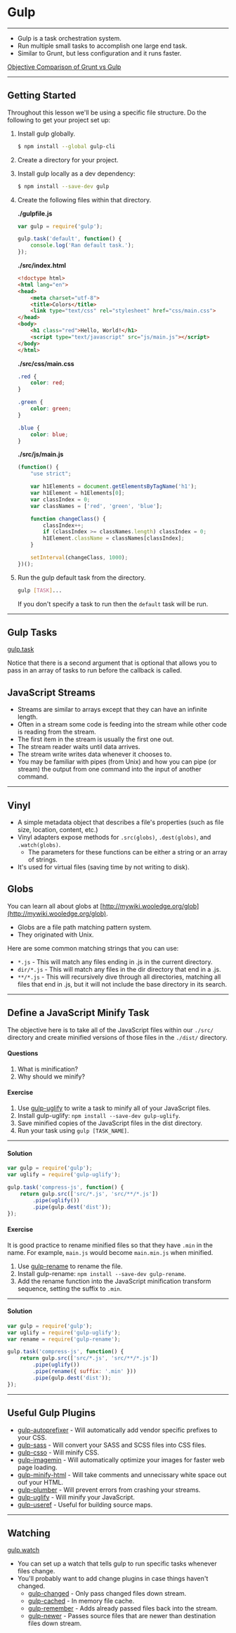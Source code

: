 # Gulp

<hr>

- Gulp is a task orchestration system.
- Run multiple small tasks to accomplish one large end task.
- Similar to Grunt, but less configuration and it runs faster.

[Objective Comparison of Grunt vs Gulp](https://medium.com/@preslavrachev/gulp-vs-grunt-why-one-why-the-other-f5d3b398edc4#.l50838ihv)

<hr>

## Getting Started

Throughout this lesson we'll be using a specific file structure. Do the following to get your project set up:

1. Install gulp globally.

    ```sh
    $ npm install --global gulp-cli
    ```

2. Create a directory for your project.
3. Install gulp locally as a dev dependency:

    ```sh
    $ npm install --save-dev gulp
    ```

4. Create the following files within that directory.

    **./gulpfile.js**
    
    ```js
    var gulp = require('gulp');
    
    gulp.task('default', function() {
        console.log('Ran default task.');
    });
    ```
    
    **./src/index.html**
    
    ```html
    <!doctype html>
    <html lang="en">
    <head>
        <meta charset="utf-8">
        <title>Colors</title>
        <link type="text/css" rel="stylesheet" href="css/main.css">
    </head>
    <body>
        <h1 class="red">Hello, World!</h1>
        <script type="text/javascript" src="js/main.js"></script>
    </body>
    </html>
    ```
    
    **./src/css/main.css**
    
    ```css
    .red {
        color: red;
    }
    
    .green {
        color: green;
    }
    
    .blue {
        color: blue;
    }
    ```
    
    **./src/js/main.js**
    
    ```js
    (function() {
        "use strict";
    
        var h1Elements = document.getElementsByTagName('h1');
        var h1Element = h1Elements[0];
        var classIndex = 0;
        var classNames = ['red', 'green', 'blue'];
    
        function changeClass() {
            classIndex++;
            if (classIndex >= classNames.length) classIndex = 0;
            h1Element.className = classNames[classIndex];
        }
    
        setInterval(changeClass, 1000);
    })();
    ```
5. Run the gulp default task from the directory.

    ```sh
    gulp [TASK]...
    ```
    
    If you don't specify a task to run then the `default` task will be run.

<hr>

## Gulp Tasks

[gulp.task](https://github.com/gulpjs/gulp/blob/master/docs/API.md#gulptaskname--deps-fn)

Notice that there is a second argument that is optional that allows you to pass in an array of tasks to run before the callback is called.

## JavaScript Streams

- Streams are similar to arrays except that they can have an infinite length.
- Often in a stream some code is feeding into the stream while other code is reading from the stream.
- The first item in the stream is usually the first one out.
- The stream reader waits until data arrives.
- The stream write writes data whenever it chooses to.
- You may be familiar with pipes (from Unix) and how you can pipe (or stream) the output from one command into the input of another command.

<hr>

## Vinyl

- A simple metadata object that describes a file's properties (such as file size, location, content, etc.)
- Vinyl adapters expose methods for `.src(globs)`, `.dest(globs)`, and `.watch(globs)`.
    - The parameters for these functions can be either a string or an array of strings.
- It's used for virtual files (saving time by not writing to disk).

## Globs

You can learn all about globs at [http://mywiki.wooledge.org/glob](http://mywiki.wooledge.org/glob).

- Globs are a file path matching pattern system.
- They originated with Unix.

Here are some common matching strings that you can use:

- `*.js` - This will match any files ending in .js in the current directory.
- `dir/*.js` - This will match any files in the dir directory that end in a .js.
- `**/*.js` - This will recursively dive through all directories, matching all files that end in .js, but it will not include the base directory in its search.

<hr>

## Define a JavaScript Minify Task

The objective here is to take all of the JavaScript files within our `./src/` directory and create minified versions of those files in the `./dist/` directory.

#### Questions
 
1. What is minification?
2. Why should we minify?

#### Exercise

1. Use [gulp-uglify](https://www.npmjs.com/package/gulp-uglify) to write a task to minify all of your JavaScript files.
2. Install gulp-uglify: `npm install --save-dev gulp-uglify`.
3. Save minified copies of the JavaScript files in the dist directory.
4. Run your task using `gulp [TASK_NAME]`.

<hr>

#### Solution

```js
var gulp = require('gulp');
var uglify = require('gulp-uglify');

gulp.task('compress-js', function() {
    return gulp.src(['src/*.js', 'src/**/*.js'])
        .pipe(uglify())
        .pipe(gulp.dest('dist'));
});
```

#### Exercise

It is good practice to rename minified files so that they have `.min` in the name. For example, `main.js` would become `main.min.js` when minified.

1. Use [gulp-rename](https://www.npmjs.com/package/gulp-rename) to rename the file.
2. Install gulp-rename: `npm install --save-dev gulp-rename`.
3. Add the rename function into the JavaScript minification transform sequence, setting the suffix to `.min`.

<hr>

#### Solution

```js
var gulp = require('gulp');
var uglify = require('gulp-uglify');
var rename = require('gulp-rename');

gulp.task('compress-js', function() {
    return gulp.src(['src/*.js', 'src/**/*.js'])
        .pipe(uglify())
        .pipe(rename({ suffix: '.min' }))
        .pipe(gulp.dest('dist'));
});
```

<hr>

## Useful Gulp Plugins

- [gulp-autoprefixer](https://www.npmjs.com/package/gulp-autoprefixer) - Will automatically add vendor specific prefixes to your CSS.
- [gulp-sass](https://www.npmjs.com/package/gulp-sass) - Will convert your SASS and SCSS files into CSS files.
- [gulp-csso](https://www.npmjs.com/package/gulp-csso) - Will minify CSS.
- [gulp-imagemin](https://www.npmjs.com/package/gulp-imagemin) - Will automatically optimize your images for faster web page loading.
- [gulp-minify-html](https://www.npmjs.com/package/gulp-minify-html) - Will take comments and unnecissary white space out ouf your HTML.
- [gulp-plumber](https://www.npmjs.com/package/gulp-plumber) - Will prevent errors from crashing your streams.
- [gulp-uglify](https://www.npmjs.com/package/gulp-uglify) - Will minify your JavaScript.
- [gulp-useref](https://www.npmjs.com/package/gulp-useref) - Useful for building source maps. 

<hr>

## Watching

[gulp.watch](https://github.com/gulpjs/gulp/blob/master/docs/API.md#gulpwatchglob--opts-tasks-or-gulpwatchglob--opts-cb)

- You can set up a watch that tells gulp to run specific tasks whenever files change.
- You'll probably want to add change plugins in case things haven't changed.
    - [gulp-changed](https://github.com/sindresorhus/gulp-changed) - Only pass changed files down stream.
    - [gulp-cached](https://github.com/contra/gulp-cached) - In memory file cache.
    - [gulp-remember](https://github.com/ahaurw01/gulp-remember) - Adds already passed files back into the stream.
    - [gulp-newer](https://github.com/tschaub/gulp-newer) - Passes source files that are newer than destination files down stream.